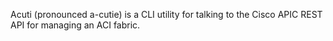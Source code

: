Acuti (pronounced a-cutie) is a CLI utility for talking to the Cisco
APIC REST API for managing an ACI fabric.
